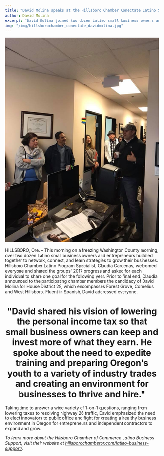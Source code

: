 ```yaml
---
title: "David Molina speaks at the Hillsboro Chamber Conectate Latino Small Business Coffee Hour"
author: David Molina
excerpt: "David Molina joined two dozen Latino small business owners and entrepreneurs to network, connect, and learn strategies to grow their businesses."
img: "/img/hillsborochamber_conectate_davidmolina.jpg"
---
```


<a href="#">
    <img src="/img/hillsborochamber_conectate_davidmolina.jpg" alt="David Molina joined Latino small business owners in Hillsboro to share his vision and answer questions about his priorities and issues">
</a>

HILLSBORO, Ore. – This morning on a freezing Washington County morning, over two dozen Latino small business owners and entrepreneurs huddled together to network, connect, and learn strategies to grow their businesses. Hillsboro Chamber Latino Program Specialist, Claudia Cardenas, welcomed everyone and shared the groups' 2017 progress and asked for each individual to share one goal for the following year.  Prior to final end, Claudia announced to the participating chamber members the candidacy of David Molina for House District 29, which encompasses Forest Grove, Cornelius and West Hillsboro. Fluent in Spanish, David addressed everyone.

<h1 align="center">"David shared his vision of lowering the personal income tax so that small business owners can keep and invest more of what they earn. He spoke about the need to expedite training and preparing Oregon's youth to a variety of industry trades and creating an environment for businesses to thrive and hire."</h1>

Taking time to answer a wide variety of 1-on-1 questions, ranging from lowering taxes to resolving highway 26 traffic, David emphasized the need to elect innovators to public office and fight for creating a healthy business environment in Oregon for entrepreneurs and independent contractors to expand and grow.

_To learn more about the Hillsboro Chamber of Commerce Latino Business Support, visit their website at <a href="https://hillsborochamberor.com/latino-business-support/">hillsborochamberor.com/latino-business-support/</a>._
